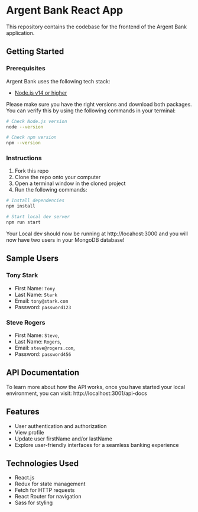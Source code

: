 # Argent Bank React App

This repository contains the codebase for the frontend of the Argent Bank application.

## Getting Started

### Prerequisites

Argent Bank uses the following tech stack:

- [Node.js v14 or higher](https://nodejs.org/en/)

Please make sure you have the right versions and download both packages. You can verify this by using the following commands in your terminal:
```bash
# Check Node.js version
node --version

# Check npm version
npm --version
```

### Instructions

1. Fork this repo
1. Clone the repo onto your computer
1. Open a terminal window in the cloned project
1. Run the following commands:

```bash
# Install dependencies
npm install

# Start local dev server
npm run start

```

Your Local dev should now be running at http://locahost:3000 and you will now have two users in your MongoDB database!

## Sample Users

### Tony Stark

- First Name: `Tony`
- Last Name: `Stark`
- Email: `tony@stark.com`
- Password: `password123`

### Steve Rogers

- First Name: `Steve`,
- Last Name: `Rogers`,
- Email: `steve@rogers.com`,
- Password: `password456`

## API Documentation

To learn more about how the API works, once you have started your local environment, you can visit: http://localhost:3001/api-docs


## Features
- User authentication and authorization
- View profile
- Update user firstName and/or lastName
- Explore user-friendly interfaces for a seamless banking experience

## Technologies Used
- React.js
- Redux for state management
- Fetch for HTTP requests
- React Router for navigation
- Sass for styling